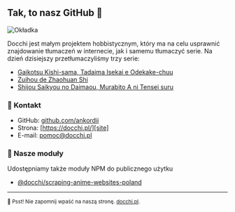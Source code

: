 ## Tak, to nasz GitHub 👋

![Okładka](https://cdn.discordapp.com/attachments/721911008213598238/992855317647982592/Group_3.png)

Docchi jest małym projektem hobbistycznym, który ma na celu usprawnić znajdowanie tłumaczeń w internecie, jak i samemu tłumaczyć serie. Na dzień dzisiejszy przetłumaczyliśmy trzy serie: 

- [Gaikotsu Kishi-sama, Tadaima Isekai e Odekake-chuu](https://docchi.pl/anime/gaikotsu-kishi-sama-tadaima-isekai-e-odekakechuu-48760)
- [Zuihou de Zhaohuan Shi](https://docchi.pl/anime/zuihou-de-zhaohuan-shi-41915)
- [Shijou Saikyou no Daimaou, Murabito A ni Tensei suru](https://docchi.pl/anime/shijou-saikyou-no-daimaou-murabito-a-ni-tensei-suru-48415)

### 💌 Kontakt

- GitHub: [github.com/ankordii][github]
- Strona: [https://docchi.pl/][site]
- E-mail: pomoc@docchi.pl

### 🔮 Nasze moduły

Udostępniamy także moduły NPM do publicznego użytku

- [@docchi/scraping-anime-websites-poland](https://www.npmjs.com/package/@docchi/scraping-anime-websites-poland)

---

<sub>🤫 Psst! Nie zapomnij wpaść na naszą stronę. [docchi.pl](https://docchi.pl/).</sub>

[github]: https://github.com/ankordii
[site]: https://docchi.pl/
